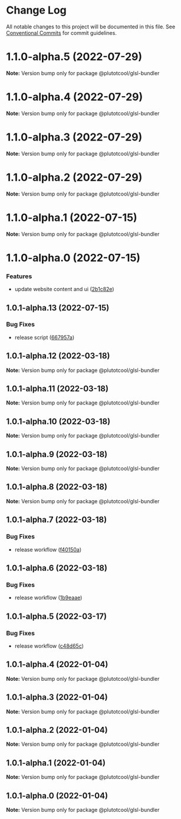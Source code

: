 # Change Log

All notable changes to this project will be documented in this file.
See [Conventional Commits](https://conventionalcommits.org) for commit guidelines.

# 1.1.0-alpha.5 (2022-07-29)

**Note:** Version bump only for package @plutotcool/glsl-bundler





# 1.1.0-alpha.4 (2022-07-29)

**Note:** Version bump only for package @plutotcool/glsl-bundler





# 1.1.0-alpha.3 (2022-07-29)

**Note:** Version bump only for package @plutotcool/glsl-bundler





# 1.1.0-alpha.2 (2022-07-29)

**Note:** Version bump only for package @plutotcool/glsl-bundler





# 1.1.0-alpha.1 (2022-07-15)

**Note:** Version bump only for package @plutotcool/glsl-bundler





# 1.1.0-alpha.0 (2022-07-15)


### Features

* update website content and ui ([2b1c82e](https://github.com/plutotcool/glsl-bundler/commit/2b1c82ed232588f7ca7b6999fbdea19c5214d9f6))





## 1.0.1-alpha.13 (2022-07-15)


### Bug Fixes

* release script ([667957a](https://github.com/plutotcool/glsl-bundler/commit/667957a10f138bc99ec8f49a8e25984391dbd477))





## 1.0.1-alpha.12 (2022-03-18)

**Note:** Version bump only for package @plutotcool/glsl-bundler





## 1.0.1-alpha.11 (2022-03-18)

**Note:** Version bump only for package @plutotcool/glsl-bundler





## 1.0.1-alpha.10 (2022-03-18)

**Note:** Version bump only for package @plutotcool/glsl-bundler





## 1.0.1-alpha.9 (2022-03-18)

**Note:** Version bump only for package @plutotcool/glsl-bundler





## 1.0.1-alpha.8 (2022-03-18)

**Note:** Version bump only for package @plutotcool/glsl-bundler





## 1.0.1-alpha.7 (2022-03-18)


### Bug Fixes

* release workflow ([f40150a](https://github.com/plutotcool/glsl-bundler/commit/f40150afa0eb21f115c0e4fa34d948994bc83020))





## 1.0.1-alpha.6 (2022-03-18)


### Bug Fixes

* release workflow ([1b9eaae](https://github.com/plutotcool/glsl-bundler/commit/1b9eaaec6d05d5b1933b4d74e00fed2479ac6aa3))





## 1.0.1-alpha.5 (2022-03-17)


### Bug Fixes

* release workflow ([c48d65c](https://github.com/plutotcool/glsl-bundler/commit/c48d65c077077aca5cd590b224874bcfd5c1db48))





## 1.0.1-alpha.4 (2022-01-04)

**Note:** Version bump only for package @plutotcool/glsl-bundler





## 1.0.1-alpha.3 (2022-01-04)

**Note:** Version bump only for package @plutotcool/glsl-bundler





## 1.0.1-alpha.2 (2022-01-04)

**Note:** Version bump only for package @plutotcool/glsl-bundler





## 1.0.1-alpha.1 (2022-01-04)

**Note:** Version bump only for package @plutotcool/glsl-bundler





## 1.0.1-alpha.0 (2022-01-04)

**Note:** Version bump only for package @plutotcool/glsl-bundler
